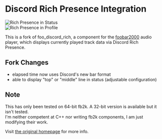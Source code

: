 # Discord Rich Presence Integration

![Rich Presence in Status](https://cdn.imgchest.com/files/4apc5vo5894.png)  
![Rich Presence in Profile](https://cdn.imgchest.com/files/4jdcv69vdb4.png)

This is a fork of foo_discord_rich, a component for the [foobar2000](https://www.foobar2000.org) audio player, which displays currently played track data via Discord Rich Presence.  

## Fork Changes
- elapsed time now uses Discord's new bar format
- able to display "top" or "middle" line in status (adjustable configuration)

## Note
This has only been tested on 64-bit fb2k. A 32-bit version is available but it isn't tested.  
I'm neither competent at C++ nor writing fb2k components, I am just modifying their work.

Visit [the original homepage](https://theqwertiest.github.io/foo_discord_rich) for more info.
